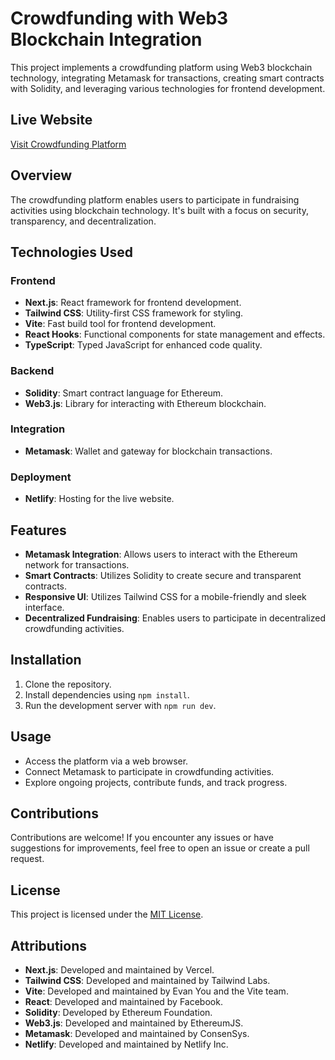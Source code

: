 # Crowdfunding with Web3 Blockchain Integration

This project implements a crowdfunding platform using Web3 blockchain technology, integrating Metamask for transactions, creating smart contracts with Solidity, and leveraging various technologies for frontend development.


## Live Website

[Visit Crowdfunding Platform](https://crowd-funding-web3-blockchain.netlify.app)


## Overview

The crowdfunding platform enables users to participate in fundraising activities using blockchain technology. It's built with a focus on security, transparency, and decentralization.

## Technologies Used

### Frontend

- **Next.js**: React framework for frontend development.
- **Tailwind CSS**: Utility-first CSS framework for styling.
- **Vite**: Fast build tool for frontend development.
- **React Hooks**: Functional components for state management and effects.
- **TypeScript**: Typed JavaScript for enhanced code quality.

### Backend

- **Solidity**: Smart contract language for Ethereum.
- **Web3.js**: Library for interacting with Ethereum blockchain.

### Integration

- **Metamask**: Wallet and gateway for blockchain transactions.

### Deployment

- **Netlify**: Hosting for the live website.

## Features

- **Metamask Integration**: Allows users to interact with the Ethereum network for transactions.
- **Smart Contracts**: Utilizes Solidity to create secure and transparent contracts.
- **Responsive UI**: Utilizes Tailwind CSS for a mobile-friendly and sleek interface.
- **Decentralized Fundraising**: Enables users to participate in decentralized crowdfunding activities.

## Installation

1. Clone the repository.
2. Install dependencies using `npm install`.
3. Run the development server with `npm run dev`.

## Usage

- Access the platform via a web browser.
- Connect Metamask to participate in crowdfunding activities.
- Explore ongoing projects, contribute funds, and track progress.

## Contributions

Contributions are welcome! If you encounter any issues or have suggestions for improvements, feel free to open an issue or create a pull request.

## License

This project is licensed under the [MIT License](LICENSE).

## Attributions

- **Next.js**: Developed and maintained by Vercel.
- **Tailwind CSS**: Developed and maintained by Tailwind Labs.
- **Vite**: Developed and maintained by Evan You and the Vite team.
- **React**: Developed and maintained by Facebook.
- **Solidity**: Developed by Ethereum Foundation.
- **Web3.js**: Developed and maintained by EthereumJS.
- **Metamask**: Developed and maintained by ConsenSys.
- **Netlify**: Developed and maintained by Netlify Inc.
